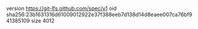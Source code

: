 version https://git-lfs.github.com/spec/v1
oid sha256:23b1631316d61009012922e37f388eeb7d138d14d8eaee007ca76bf941385109
size 4012
